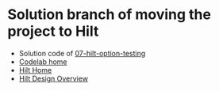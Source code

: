 # Solution branch of moving the project to Hilt
- Solution code of [07-hilt-option-testing](https://github.com/jraska/Dagger-Codelab/tree/07a-hilt-option-testing)
- [Codelab home](https://github.com/jraska/Dagger-Codelab)
- [Hilt Home](https://dagger.dev/hilt/)
- [Hilt Design Overview](https://dagger.dev/hilt/design-overview)
